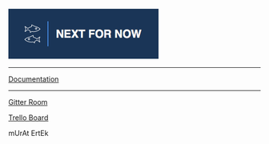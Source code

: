 ![Logo](docs/assets/style/0.png)

---

[Documentation](docs/README.md)

---

[Gitter Room](https://gitter.im/zebrasinpyjamas/nextfornow?utm_source=share-link&utm_medium=link&utm_campaign=share-link)

[Trello Board](https://trello.com/b/i9dJyDiJ/next-for-now)

mUrAt ErtEk